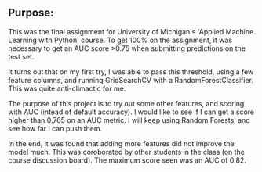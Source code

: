 
## Purpose:

This was the final assignment for University of Michigan's 'Applied Machine Learning with Python' course. To get 100% on the assignment, it was necessary to get an AUC score >0.75 when submitting predictions on the test set.

It turns out that on my first try, I was able to pass this threshold, using a few feature columns, and running GridSearchCV with a RandomForestClassifier. This was quite anti-climactic for me.

The purpose of this project is to try out some other features, and scoring with AUC (intead of default accuracy). I would like to see if I can get a score higher than 0.765 on an AUC metric. I will keep using Random Forests, and see how far I can push them.

In the end, it was found that adding more features did not improve the model much. This was coroborated by other students in the class (on the course discussion board). The maximum score seen was
an AUC of 0.82.

